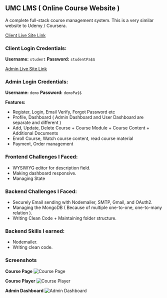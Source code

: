## UMC LMS ( Online Course Website )

A complete full-stack course management system. This is a very similar website to Udemy / Coursera. 

[Client Live Site Link](https://umc2frontend.netlify.app/)

### Client Login Credentials:

**Username:** `student`
**Password:** `studentPa$$`

[Admin Live Site Link](https://umc2admin.netlify.app/)

### Admin Login Credentials:

**Username:** `demo`
**Password:** `demoPa$$`


**Features:**

- Register, Login, Email Verify, Forgot Password etc
- Profile, Dashboard ( Admin Dashboard and User Dashboard are separate and different )
- Add, Update, Delete Course + Course Module + Course Content + Additional Documents
- Enroll Course, Watch course content, read course material
- Payment, Order management


### Frontend Challenges I Faced:
- WYSIWYG editor for description field.
- Making dashboard responsive.
- Managing State

### Backend Challenges I Faced:
- Securely Email sending with Nodemailer, SMTP, Gmail, and OAuth2.
- Managing the MongoDB ( Because of multiple one-to-one, one-to-many relation ).
- Writing Clean Code + Maintaining folder structure.

### Backend Skills I earned:
- Nodemailer.
- Writing clean code.

### Screenshots

**Course Page**
![Course Page](https://i.postimg.cc/Vvq0SKF2/Screenshot-2022-10-12-UMC-Uzzal-Math-Club.png)

**Course Player**
![Course Player](https://i.postimg.cc/gcsNB4pg/Screenshot-2022-10-12-UMC-Uzzal-Math-Club-1.png)

**Admin Dashboard**
![Admin Dashboard](https://i.postimg.cc/YqKkSpZ4/Screenshot-2022-10-12-UMC-Admin.png)